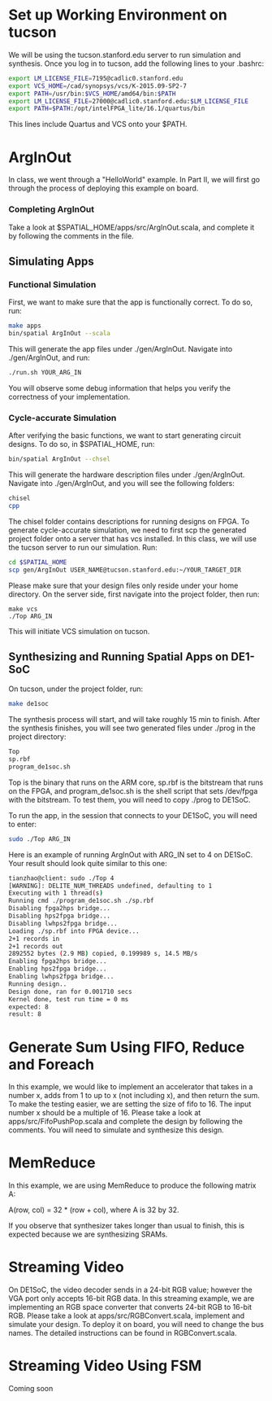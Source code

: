 # Set up Working Environment on tucson
We will be using the tucson.stanford.edu server to run simulation and synthesis. 
Once you log in to tucson, add the following lines to your .bashrc: 
```bash
export LM_LICENSE_FILE=7195@cadlic0.stanford.edu
export VCS_HOME=/cad/synopsys/vcs/K-2015.09-SP2-7
export PATH=/usr/bin:$VCS_HOME/amd64/bin:$PATH
export LM_LICENSE_FILE=27000@cadlic0.stanford.edu:$LM_LICENSE_FILE
export PATH=$PATH:/opt/intelFPGA_lite/16.1/quartus/bin

```
This lines include Quartus and VCS onto your $PATH.

# ArgInOut
In class, we went through a "HelloWorld" example. In Part II, we will first go through the process of deploying this example on board. 

### Completing ArgInOut
Take a look at $SPATIAL_HOME/apps/src/ArgInOut.scala, and complete it by following the comments in the file. 

## Simulating Apps
### Functional Simulation
First, we want to make sure that the app is functionally correct. To do so, run: 
```bash
make apps
bin/spatial ArgInOut --scala
```
This will generate the app files under ./gen/ArgInOut. Navigate into ./gen/ArgInOut, and run: 
```bash
./run.sh YOUR_ARG_IN
```
You will observe some debug information that helps you verify the correctness of your implementation.

### Cycle-accurate Simulation
After verifying the basic functions, we want to start generating circuit designs. To do so, in $SPATIAL_HOME, run: 
```bash
bin/spatial ArgInOut --chsel
```

This will generate the hardware description files under ./gen/ArgInOut. Navigate into ./gen/ArgInOut, and you will see the following folders: 
```bash
chisel
cpp
```

The chisel folder contains descriptions for running designs on FPGA. To generate cycle-accurate simulation, we need to first scp the generated project folder onto a server that has vcs installed. In this class, we will use the tucson server to run our simulation. Run: 
```bash
cd $SPATIAL_HOME
scp gen/ArgInOut USER_NAME@tucson.stanford.edu:~/YOUR_TARGET_DIR
```
Please make sure that your design files only reside under your home directory.
On the server side, first navigate into the project folder, then run: 
```
make vcs
./Top ARG_IN
```
This will initiate VCS simulation on tucson.

## Synthesizing and Running Spatial Apps on DE1-SoC
On tucson, under the project folder, run:
```bash
make de1soc
```
The synthesis process will start, and will take roughly 15 min to finish. After the synthesis finishes, you will see two generated files under ./prog in the project directory:
```bash
Top
sp.rbf
program_de1soc.sh
```
Top is the binary that runs on the ARM core, sp.rbf is the bitstream that runs on the FPGA, and program_de1soc.sh is the shell script that sets /dev/fpga with the bitstream. To test them, you will need to copy ./prog to DE1SoC.

To run the app, in the session that connects to your DE1SoC, you will need to enter: 
```bash
sudo ./Top ARG_IN
```
Here is an example of running ArgInOut with ARG_IN set to 4 on DE1SoC. Your result should look quite similar to this one:
```bash
tianzhao@client: sudo ./Top 4
[WARNING]: DELITE_NUM_THREADS undefined, defaulting to 1
Executing with 1 thread(s)
Running cmd ./program_de1soc.sh ./sp.rbf
Disabling fpga2hps bridge...
Disabling hps2fpga bridge...
Disabling lwhps2fpga bridge...
Loading ./sp.rbf into FPGA device...
2+1 records in
2+1 records out
2892552 bytes (2.9 MB) copied, 0.199989 s, 14.5 MB/s
Enabling fpga2hps bridge...
Enabling hps2fpga bridge...
Enabling lwhps2fpga bridge...
Running design..
Design done, ran for 0.001710 secs
Kernel done, test run time = 0 ms
expected: 8
result: 8
```

# Generate Sum Using FIFO, Reduce and Foreach 
In this example, we would like to implement an accelerator that takes in a number x, adds from 1 to up to x (not including x), and then return the sum. To make the testing easier, we are setting the size of fifo to 16. The input number x should be a multiple of 16. Please take a look at apps/src/FifoPushPop.scala and complete the design by following the comments. You will need to simulate and synthesize this design.

# MemReduce
In this example, we are using MemReduce to produce the following matrix A:

A(row, col) = 32 * (row + col), where A is 32 by 32. 

If you observe that synthesizer takes longer than usual to finish, this is expected because we are synthesizing SRAMs. 

# Streaming Video
On DE1SoC, the video decoder sends in a 24-bit RGB value; however the VGA port only accepts 16-bit RGB data. In this streaming example, we are implementing an RGB space converter that converts 24-bit RGB to 16-bit RGB. Please take a look at apps/src/RGBConvert.scala, implement and simulate your design. To deploy it on board, you will need to change the bus names. The detailed instructions can be found in RGBConvert.scala. 


# Streaming Video Using FSM
Coming soon
